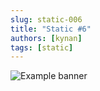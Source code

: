 ```yaml
---
slug: static-006
title: "Static #6"
authors: [kynan]
tags: [static]
---
```


![Example banner](/img/stories/static/006.PNG)

